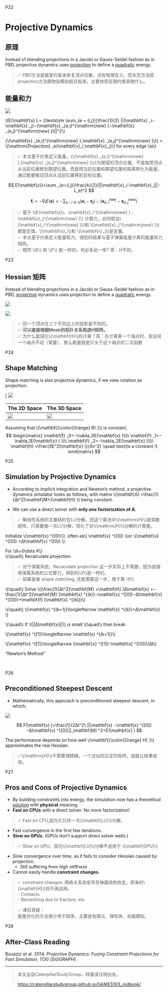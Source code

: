 P22   
# Projective Dynamics     

## 原理

Instead of blending projections in a Jacobi or Gauss-Seidel fashion as in PBD, projective dynamics uses <u>projection</u> to define a <u>quadratic</u> energy.      

> &#x2705; PBD方法直接拿约束来修复顶点位置，没有物理含义。而本页方法把projection方法跟物拟模拟结合起来，主要体现在用约束来做什么。    

## 能量和力

![](./assets/06-10.png)    

\\(E(\mathbf{x} ) = {\textstyle \sum_{e = (i,j)}}\frac{1}{2} ||(\mathbf{x} _i−\mathbf{x} _j)−(\mathbf{x} _{e,i}^{\mathrm{new} }−\mathbf{x} _{e,j}^{\mathrm{new} })||^2\\)



{\\(\mathbf{x} _{e,i}^{\mathrm{new} },\mathbf{x} _{e,j}^{\mathrm{new} }\\)} = \\(\mathrm{Projection} _e(\mathbf{x}_i,\mathbf{x}_j)\\) for every edge \\(e\\)    

> &#x2705; 本文基于约束定义能量。{\\(\mathbf{x} _{e,i}^{\mathrm{new} },\mathbf{x} _{e,j}^{\mathrm{new} }\\)}为期望的顶点位置。不直接把顶点从当前位置移到期望位置。而是把当前位置和期望位置的距离转化为能量，通过能量推动顶点从当前位置移到目标位置。   

$$
 E(\mathbf{x})=\sum _{e=(i,j)}\frac{k}{2}(||\mathbf{x}_i-\mathbf{x}_j||-L_e)^2 
$$  

$$
\mathbf{f} _i=−\nabla_iE(\mathbf{x} )=−{\textstyle \sum _{e:i\in e}}(\mathbf{x} _i−\mathbf{x} _j)−(\mathbf{x} _{e,i}^{\mathrm{new}} −\mathbf{x} _{e,j}^{\mathrm{new} })
$$

> &#x2705; 基于 \\(E(\mathbf{x})、\mathbf{x}_i^{\mathrm{new} } 、\mathbf{x}_j^{\mathrm{new} }\\) 计算力，此时假设\\(\mathbf{x}_i^{\mathrm{new} }\\)和 \\(\mathbf{x}_j^{\mathrm{new} }\\)都是定值，\\(\mathbf{x}_i\\)和 \\(\mathbf{x}_j\\)是变量。   
> &#x2705; 本文基于约束定义能量和力，得到的结果与基于弹簧能量计算的能量和力相同。   
> &#x2705; 既然 \\(E\\) 和 \\(F\\) 是一样的，何必多此一举? 答：H不同。   



P23   
## Hessian 矩阵   

Instead of blending projections in a Jacobi or Gauss-Seidel fashion as in PBD, <u>projective</u> dynamics uses projection to define a <u>quadratic</u> energy.     

![](./assets/06-11.png)    

![](./assets/06-12.png)    


> &#x2705; 同一个顶点在三个不同边上的投影是不同的。   
> &#x2705; **可以直接根据Mesh的拓扑关系构造H矩阵。**     
> &#x2705; 为什么能简化\\(\mathbf{H}\\)的计算？答：在计算某一个端点时，假设另一个端点不动（常量），那么能量就是只关于这个端点的二次函数     



P24  
## Shape Matching

Shape matching is also projective dynamics, if we view rotation as projection:    

|
![](./assets/06-15.png)    

|**The 2D Space**|**The 3D Space**|    
|---|---|    
|![](./assets/06-013.png)|![](./assets/06-014.png)|



Assuming that \\(\mathbf{{\color{Orange} R} }\\) is constant,     
$$
\begin{matrix}
 \mathbf{f} _0=−\nabla_0E(\mathbf{x} )\\\\
\mathbf{f} _1=−\nabla_1E(\mathbf{x} ) \\\\
\mathbf{f} _2=−\nabla_2E(\mathbf{x} )\\\\
\mathbf{H} =\frac{∂E^2(\mathbf{x} )}{∂x^2} \quad \text{is  a constant !}   
\end{matrix}
$$


P25   
## Simulation by Projective Dynamics   

 - According to implicit integration and Newton’s method, a projective dynamics simulator looks as follows, with matrix \\(\mathbf{A} =\frac{1}{∆t^2}\mathbf{M+}\mathbf{H} \\) being constant.    

 - We can use a direct solver with **only one factorization of A**.

> &#x2705; 解线性系统的主要耗时在LU分解，而这个算法中\\(\mathrm{H}\\)是常数矩阵，只需要做一次LU分解，简化了对\\(\mathrm{H}\\)分解的计算量。  

Initialize  \\(\mathbf{x} ^{(0)}\\), often as\\( \mathbf{x} ^{[0]} \\)or \\(\mathbf{x} ^{[0]} +∆t\mathbf{v} ^{[0]} \\)    

For \\(k=0\dots K\\)     
\\(\quad\\) Recalculate projection     

> &#x2705; 对于弹簧系统，Recaculate projection 这一步实际上不需要，因为直接用弹簧系统的公式算力，得到的\\(f\\)是一样的。  
> &#x2705; 如果是做 shape matching, 还是需要这一步，用于算 \\(f\\)    

\\(\quad\\) Solve \\((\frac{1}{∆t^2}\mathbf{M} +\mathbf{H} )∆\mathbf{x} =−\frac{1}{∆t^2}\mathbf{M} (\mathbf{x} ^{(k)}−\mathbf{x} ^{[0]}−∆t\mathbf{v} ^{[0]})+\mathbf{f} (\mathbf{x} ^{(k)})\\)    

\\(\quad\\) \\(\mathbf{x} ^{(k+1)}\longleftarrow \mathbf{x} ^{(k)}+∆\mathbf{x} \\)      

\\(\quad\\) If \\(||∆\mathbf{x}||\\) is small	\\(\quad\\) then break     

\\(\mathbf{x} ^{[1]}\longleftarrow \mathbf{x} ^{(k+1)}\\)    

\\(\mathbf{v} ^{[1]}\longleftarrow (\mathbf{x} ^{[1]}-\mathbf{x} ^{[0]})/∆t\\)

“Newton’s Method”    

$$
\quad
$$


P26  
## Preconditioned Steepest Descent

 - Mathematically, this approach is preconditioned steepest descent, in which:     

![](./assets/06-16.png)    

$$
F(\mathbf{x} )=\frac{1}{2∆t^2} ||\mathbf{x} −\mathbf{x} ^{[0]}−∆t\mathbf{v} ^{[0]}||_\mathbf{M} ^2+E(\mathbf{x} )
$$


The performance depends on how well \\(\mathbf{{\color{Orange} H} }\\) approximates the real Hessian.     


> &#x2705;\\(\mathrm{H}\\)不需要很精确，一个近似的正定的矩阵，就能让结果收敛。  



P27  
## Pros and Cons of Projective Dynamics 



 - By building constraints into energy, the simulation now has a theoretical <u>solution</u> with **physical** meaning.    
 - **Fast on CPUs** with a direct solver. No more factorization!    
> &#x2705; Fast on CPU,因为它只作一次\\(\mathbf{LU}\\)分解。   
 - Fast convergence in the first few iterations.    
 - **Slow on GPUs**. (GPUs don’t support direct solver wells.)    
> &#x2705; Slow on GPU，因为\\(\mathbf{LU}\\)分解不适用于 \\(\mathbf{GPU}\\)   
 - Slow convergence over time, as it fails to consider Hessian caused by projection.     
    - Still suffering from high stiffness    
 - Cannot easily handle **constraint changes**.   
> &#x2705; constraint changes: 网格关系改变导至弹簧结构改变，原来的\\(\mathbf{H}\\)将不再适用。    
    - Contacts    
    - Remeshing due to fracture, etc.      


> &#x2705; 课后答疑：   
能量优化的方法很少用于刚体，主要是有限元、弹性体、衣服模拟。   


P28   
## After-Class Reading


Bouaziz et al. 2014. *Projective Dynamics: Fusing Constraint Projections for Fast Simulation. TOG (SIGGRAPH)*.    

---------------------------------------
> 本文出自CaterpillarStudyGroup，转载请注明出处。
>
> https://caterpillarstudygroup.github.io/GAMES103_mdbook/

